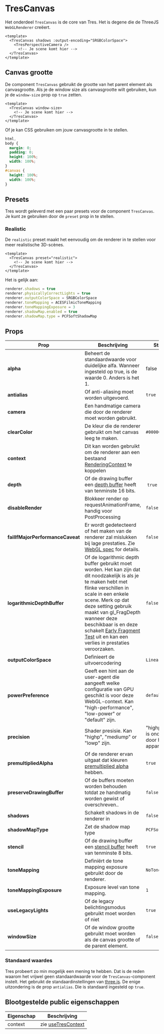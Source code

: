 # TresCanvas

Het onderdeel `TresCanvas` is de core van Tres. Het is degene die de ThreeJS `WebGLRenderer` creëert.

```vue{2,5}
<template>
  <TresCanvas shadows :output-encoding="SRGBColorSpace">
    <TresPerspectiveCamera />
      <!-- Je scene komt hier -->
  </TresCanvas>
</template>
```

## Canvas grootte

De component `TresCanvas` gebruikt de grootte van het parent element als canvasgrootte. Als je de window size als canvasgrootte wilt gebruiken, kun je de `window-size` prop op `true` zetten.

```vue
<template>
  <TresCanvas window-size>
    <!-- Je scene komt hier -->
  </TresCanvas>
</template>
```

Of je kan CSS gebruiken om jouw canvasgrootte in te stellen.

```css
html,
body {
  margin: 0;
  padding: 0;
  height: 100%;
  width: 100%;
}
#canvas {
  height: 100%;
  width: 100%;
}
```

## Presets

Tres wordt geleverd met een paar presets voor de component `TresCanvas`. Je kunt ze gebruiken door de `preset` prop in te stellen.

### Realistic

De `realistic` preset maakt het eenvoudig om de renderer in te stellen voor meer realistische 3D-scènes.

```vue
<template>
  <TresCanvas preset="realistic">
    <!-- Je scene komt hier -->
  </TresCanvas>
</template>
```

Het is gelijk aan:

```ts
renderer.shadows = true
renderer.physicallyCorrectLights = true
renderer.outputColorSpace = SRGBColorSpace
renderer.toneMapping = ACESFilmicToneMapping
renderer.toneMappingExposure = 3
renderer.shadowMap.enabled = true
renderer.shadowMap.type = PCFSoftShadowMap
```

## Props

| Prop | Beschrijving | Standaard |
| ---- | ---- | --- |
| **alpha** | Beheert de standaardwaarde voor duidelijke alfa. Wanneer ingesteld op true, is de waarde 0. Anders is het 1. | false |
| **antialias** |Of anti-aliasing moet worden uitgevoerd. | `true` |
| **camera** | Een handmatige camera die door de renderer moet worden gebruikt. | |
| **clearColor** | De kleur die de renderer gebruikt om het canvas leeg te maken. | `#000000` |
| **context** | Dit kan worden gebruikt om de renderer aan een bestaand [RenderingContext](https://developer.mozilla.org/en-US/docs/Web/API/WebGLRenderingContext) te koppelen | |
| **depth** | Of de drawing buffer een [depth buffer](https://en.wikipedia.org/wiki/Z-buffering) heeft van tenminste 16 bits. | `true` |
| **disableRender** | Blokkeer render op requestAnimationFrame, handig voor PostProcessing | `false` |
| **failIfMajorPerformanceCaveat** | Er wordt gedetecteerd of het maken van de renderer zal mislukken bij lage prestaties. Zie [WebGL spec](https://registry.khronos.org/webgl/specs/latest/1.0/#5.2) for details. | `false` |
| **logarithmicDepthBuffer** | Of de logarithmic depth buffer gebruikt moet worden. Het kan zijn dat dit noodzakelijk is als je te maken hebt met flinke verschillen in scale in een enkele scene. Merk op dat deze setting gebruik maakt van gl_FragDepth wanneer deze beschikbaar is en deze schakelt [Early Fragment Test](https://www.khronos.org/opengl/wiki/Early_Fragment_Test) uit en kan een verlies in prestaties veroorzaken. | `false` |
| **outputColorSpace** | Definieert de uitvoercodering | `LinearEncoding` |
| **powerPreference** | Geeft een hint aan de user-agent die aangeeft welke configuratie van GPU geschikt is voor deze WebGL-context. Kan "high-performance", "low-power" or "default" zijn. | `default` |
| **precision** | Shader presisie. Kan "highp", "mediump" or "lowp" zijn. | "highp" als deze is ondersteund door het apparaat |
| **premultipliedAlpha** | Of de renderer ervan uitgaat dat kleuren [premultiplied alpha](https://en.wikipedia.org/wiki/Glossary_of_computer_graphics#premultiplied_alpha) hebben. | `true` |
| **preserveDrawingBuffer** | Of de buffers moeten worden behouden totdat ze handmatig worden gewist of overschreven.. | `false` |
| **shadows** | Schakelt shadows in de renderer in | `false` |
| **shadowMapType** | Zet de shadow map type | `PCFSoftShadowMap` |
| **stencil** | Of de drawing buffer een [stencil buffer](https://en.wikipedia.org/wiki/Stencil_buffer) heeft van tenminste 8 bits. | `true` |
| **toneMapping** | Definiërt de tone mapping exposure gebruikt door de renderer. | `NoToneMapping` |
| **toneMappingExposure** | Exposure level van tone mapping. | `1` |
| **useLegacyLights** | Of de legacy belichtingsmodus gebruikt moet worden of niet | `true` |
| **windowSize** | Of de window grootte gebruikt moet worden als de canvas grootte of de parent element. | `false` |

### Standaard waardes

Tres probeert zo min mogelijk een mening te hebben. Dat is de reden waarom het vrijwel geen standaardwaarde voor de `TresCanvas`-component instelt. Het gebruikt de standaardinstellingen van [three.js](https://threejs.org/). De enige uitzondering is de prop `antialias`. Die is standaard ingesteld op `true`.

## Blootgestelde public eigenschappen

| Eigenschap | Beschrijving |
| ---- | ---- |
| context | zie [useTresContext](composables#usetrescontext) |

